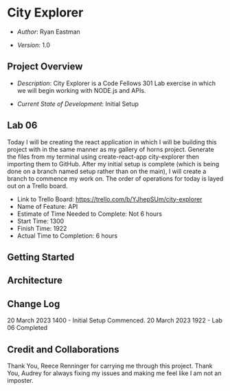 # City Explorer

* *Author*: Ryan Eastman

* *Version*: 1.0

## Project Overview

* *Description*: City Explorer is a Code Fellows 301 Lab exercise in which we will begin working with NODE.js and APIs.

* *Current State of Development*: Initial Setup

## Lab 06

Today I will be creating the react application in which I will be building this project with in the same manner as my gallery of horns project. Generate the files from my terminal using create-react-app city-explorer then importing them to GitHub. After my initial setup is complete (which is being done on a branch named setup rather than on the main), I will create a branch to commence my work on. The order of operations for today is layed out on a Trello board.

* Link to Trello Board: https://trello.com/b/YJhepSUm/city-explorer
* Name of Feature: API
* Estimate of Time Needed to Complete: Not 6 hours
* Start Time: 1300
* Finish Time: 1922 
* Actual Time to Completion: 6 hours

## Getting Started

## Architecture

## Change Log

20 March 2023 1400 - Initial Setup Commenced.
20 March 2023 1922 - Lab 06 Completed

## Credit and Collaborations

Thank You, Reece Renninger for carrying me through this project.
Thank You, Audrey for always fixing my issues and making me feel like I am not an imposter.